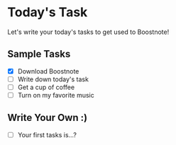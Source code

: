 # Today's Task

Let's write your today's tasks to get used to Boostnote!

## Sample Tasks

- [x] Download Boostnote
- [ ] Write down today's task
- [ ] Get a cup of coffee
- [ ] Turn on my favorite music

## Write Your Own :)

- [ ] Your first tasks is...?
